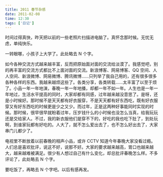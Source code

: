 ```yaml
---
title: 2011 春节杂感
date: 2011-02-08
time: 12:30
tags: ['日记']
---
```


时间过得真快，昨天把以前的一些老照片扫描进电脑了。真怀念那时候。无忧无虑，单纯快乐。

一转眼哪，小孩子上大学了。此处略去 N 个字。

如今各种交流方式越来越丰富，反而把原始面对面的交流给淡漠了。我感觉吧，别的再丰富的交流方式都比不上面对面的交流。新浪博客、网易博客、QQ 空间、人人空间、新浪微博、网易微博、腾讯微博……只列举了我自己用的，还有很多很多各种各样的东西。我越来越烦这些了。各类分享，各类转载……太丰富了以至于烦了。小品一年一年地演，春晚一年一年地播，却都一年不如一年。人生也是一年一年地过，生活水平提高的同时，大家却都有同感，过年越来越没意思了。是呀，还是小时候好。那时候不是天天都有好衣服穿，不是天天都有好东西吃，既有好衣服穿又有好东西吃的时候更是少之又少。而过年，正是这两种好事能同时实现的时候。那时候，很早很早就盼着过年，压岁钱什么的小时候也没怎么当真，给我玩玩还是交给家人。不过，我的新衣服他们是穿不下的，好吃的我也吃下肚了，到处玩啊，到谁家玩都有好吃的。人大了，就不怎么爱出去了，也不怎么好出去了，大家串门儿都少了。

电视里不断放着以前春晚的相声小品，或许 CCTV 知道今年春晚大家没看过瘾。人们总是喜欢批评，说这不好，说那不好。大家的要求越来越高，胃口也越来越大，越来越难被满足。很少有人想过自己有什么变化，却总批评春晚怎么样。不多评论了，此处略去 N 个字。

要吃饭了，再略去 N 个字吧。以后有感再发。
